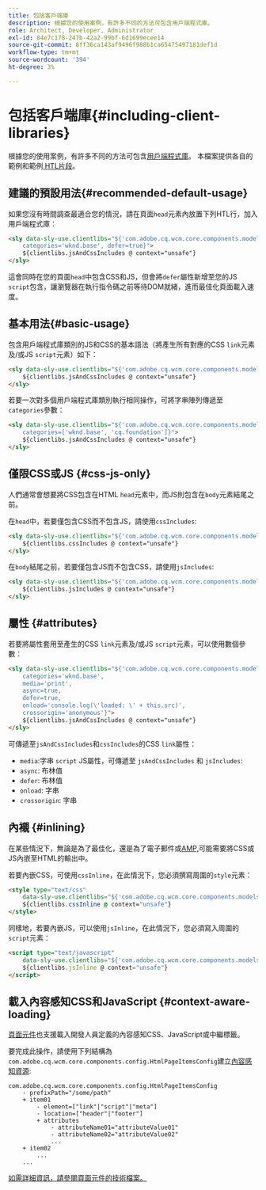 ```yaml
---
title: 包括客戶端庫
description: 根據您的使用案例，有許多不同的方法可包含用戶端程式庫。
role: Architect, Developer, Administrator
exl-id: 84e7c178-247b-42a2-99bf-6d1699ecee14
source-git-commit: 8ff36ca143af9496f988b1ca65475497181def1d
workflow-type: tm+mt
source-wordcount: '394'
ht-degree: 3%

---
```


# 包括客戶端庫{#including-client-libraries}

根據您的使用案例，有許多不同的方法可包含[用戶端程式庫](/help/developing/archetype/uifrontend.md#clientlibs)。 本檔案提供各自的範例和範例[ HTL片段](https://docs.adobe.com/content/help/zh-Hant/experience-manager-htl/using/overview.html)。

## 建議的預設用法{#recommended-default-usage}

如果您沒有時間調查最適合您的情況，請在頁面`head`元素內放置下列HTL行，加入用戶端程式庫：

```html
<sly data-sly-use.clientlibs="${'com.adobe.cq.wcm.core.components.models.ClientLibraries' @
    categories='wknd.base', defer=true}">
    ${clientlibs.jsAndCssIncludes @ context="unsafe"}
</sly>
```

這會同時在您的頁面`head`中包含CSS和JS，但會將`defer`屬性新增至您的JS `script`包含，讓瀏覽器在執行指令碼之前等待DOM就緒，進而最佳化頁面載入速度。

## 基本用法{#basic-usage}

包含用戶端程式庫類別的JS和CSS的基本語法（將產生所有對應的CSS `link`元素及/或JS `script`元素）如下：

```html
<sly data-sly-use.clientlibs="${'com.adobe.cq.wcm.core.components.models.ClientLibraries' @ categories='wknd.base'}">
    ${clientlibs.jsAndCssIncludes @ context="unsafe"}
</sly>
```

若要一次對多個用戶端程式庫類別執行相同操作，可將字串陣列傳遞至`categories`參數：

```html
<sly data-sly-use.clientlibs="${'com.adobe.cq.wcm.core.components.models.ClientLibraries' @
    categories=['wknd.base', 'cq.foundation']}">
    ${clientlibs.jsAndCssIncludes @ context="unsafe"}
</sly>
```

## 僅限CSS或JS {#css-js-only}

人們通常會想要將CSS包含在HTML `head`元素中，而JS則包含在`body`元素結尾之前。

在`head`中，若要僅包含CSS而不包含JS，請使用`cssIncludes`:

```html
<sly data-sly-use.clientlibs="${'com.adobe.cq.wcm.core.components.models.ClientLibraries' @ categories='wknd.base'}">
    ${clientlibs.cssIncludes @ context="unsafe"}
</sly>
```

在`body`結尾之前，若要僅包含JS而不包含CSS，請使用`jsIncludes`:

```html
<sly data-sly-use.clientlibs="${'com.adobe.cq.wcm.core.components.models.ClientLibraries' @ categories='wknd.base'}">
    ${clientlibs.jsIncludes @ context="unsafe"}
</sly>
```

## 屬性 {#attributes}

若要將屬性套用至產生的CSS `link`元素及/或JS `script`元素，可以使用數個參數：

```html
<sly data-sly-use.clientlibs="${'com.adobe.cq.wcm.core.components.models.ClientLibraries' @
    categories='wknd.base',
    media='print',
    async=true,
    defer=true,
    onload='console.log(\'loaded: \' + this.src)',
    crossorigin='anonymous'}">
    ${clientlibs.jsAndCssIncludes @ context="unsafe"}
</sly>
```

可傳遞至`jsAndCssIncludes`和`cssIncludes`的CSS `link`屬性：

* `media`:字串 `script` JS屬性，可傳遞至 `jsAndCssIncludes` 和 `jsIncludes`:
* `async`: 布林值
* `defer`: 布林值
* `onload`: 字串
* `crossorigin`: 字串

## 內襯 {#inlining}

在某些情況下，無論是為了最佳化，還是為了電子郵件或[AMP,](amp.md)可能需要將CSS或JS內嵌至HTML的輸出中。

若要內嵌CSS，可使用`cssInline`，在此情況下，您必須撰寫周圍的`style`元素：

```html
<style type="text/css"
    data-sly-use.clientlibs="${'com.adobe.cq.wcm.core.components.models.ClientLibraries' @ categories='wknd.base'}">
    ${clientlibs.cssInline @ context="unsafe"}
</style>
```

同樣地，若要內嵌JS，可以使用`jsInline`，在此情況下，您必須寫入周圍的`script`元素：

```html
<script type="text/javascript"
    data-sly-use.clientlibs="${'com.adobe.cq.wcm.core.components.models.ClientLibraries' @ categories='wknd.base'}">
    ${clientlibs.jsInline @ context="unsafe"}
</script>
```

## 載入內容感知CSS和JavaScript {#context-aware-loading}

[頁面元件](/help/components/page.md)也支援載入開發人員定義的內容感知CSS、JavaScript或中繼標籤。

要完成此操作，請使用下列結構為`com.adobe.cq.wcm.core.components.config.HtmlPageItemsConfig`建立[內容感知資源](context-aware-configs.md):

```text
com.adobe.cq.wcm.core.components.config.HtmlPageItemsConfig
    - prefixPath="/some/path"
    + item01
        - element=["link"|"script"|"meta"]
        - location=["header"|"footer"]
        + attributes
            - attributeName01="attributeValue01"
            - attributeName02="attributeValue02"
            ...
    + item02
        ...
    ...
```

[如需詳細資訊，請參閱頁面元件的技術檔案。](https://github.com/adobe/aem-core-wcm-components/tree/master/content/src/content/jcr_root/apps/core/wcm/components/page/v2/page#loading-of-context-aware-cssjs)
